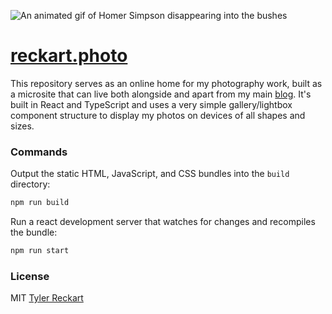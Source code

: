 ![An animated gif of Homer Simpson disappearing into the bushes](https://emojis.slackmojis.com/emojis/images/1450475643/211/homer-disappear.gif)
# [reckart.photo](https://reckart.photo)  
This repository serves as an online home for my photography work, built as a microsite that can live both alongside and apart from my main [blog](https://reckart.blog). It's built in React and TypeScript and uses a very simple gallery/lightbox component structure to display my photos on devices of all shapes and sizes.  
### Commands
Output the static HTML, JavaScript, and CSS bundles into the `build` directory:
```sh
npm run build
```

Run a react development server that watches for changes and recompiles the bundle:
```sh
npm run start
```

### License
MIT [Tyler Reckart](https://github.com/tylerreckart)